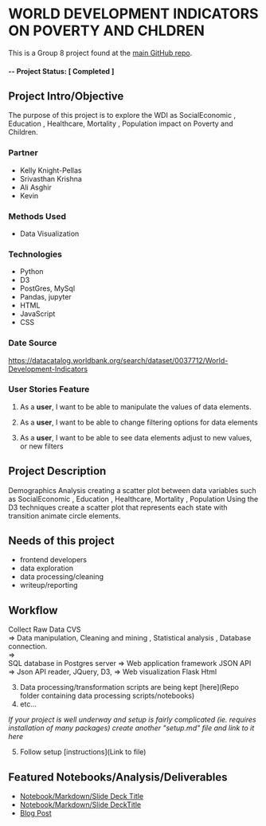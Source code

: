 
# WORLD DEVELOPMENT INDICATORS ON POVERTY AND CHLDREN 

This is a Group 8 project found at the [main GitHub repo](https://github.com/kpellas/Project_2).


#### -- Project Status: [ Completed ]

## Project Intro/Objective

The purpose of this project is to explore the WDI as SocialEconomic , Education , Healthcare, Mortality , Population impact on Poverty and Children.

### Partner

* Kelly Knight-Pellas
* Srivasthan Krishna
* Ali Asghir
* Kevin

### Methods Used

* Data Visualization

### Technologies

* Python
* D3
* PostGres, MySql
* Pandas, jupyter
* HTML
* JavaScript
* CSS


### Date Source

https://datacatalog.worldbank.org/search/dataset/0037712/World-Development-Indicators


### User Stories Feature


1) As a **user**, I want to be able to manipulate the values of data elements.

2) As a **user**, I want to be able to change filtering options for data elements

3) As a **user**, I want to be able to see data elements adjust to new values, or new filters



## Project Description

Demographics Analysis creating a scatter plot between data variables such as SocialEconomic , Education , Healthcare, Mortality , Population
Using the D3 techniques create a scatter plot that represents each state with transition animate circle elements.


## Needs of this project

- frontend developers
- data exploration
- data processing/cleaning
- writeup/reporting

## Workflow

 Collect Raw Data CVS  
                     =>
                      Data manipulation,
                      Cleaning and mining ,
                      Statistical analysis ,
                      Database connection.   
                                          =>  
                                            SQL database in Postgres server 
                                                                            =>
                                                                              Web application framework
                                                                                    JSON API
                                                                                             =>
                                                                                                 Json API reader, JQuery, D3,
                                                                                                                                                                                                                                                                                                       =>
                                                                                                                                   Web visualization
                                                                                                                                    Flask
                                                                                                                                    Html
              
                                                                                               


   
















    
3. Data processing/transformation scripts are being kept [here](Repo folder containing data processing scripts/notebooks)
4. etc...

*If your project is well underway and setup is fairly complicated (ie. requires installation of many packages) create another "setup.md" file and link to it here*  

5. Follow setup [instructions](Link to file)

## Featured Notebooks/Analysis/Deliverables
* [Notebook/Markdown/Slide Deck Title](link)
* [Notebook/Markdown/Slide DeckTitle](link)
* [Blog Post](link)


